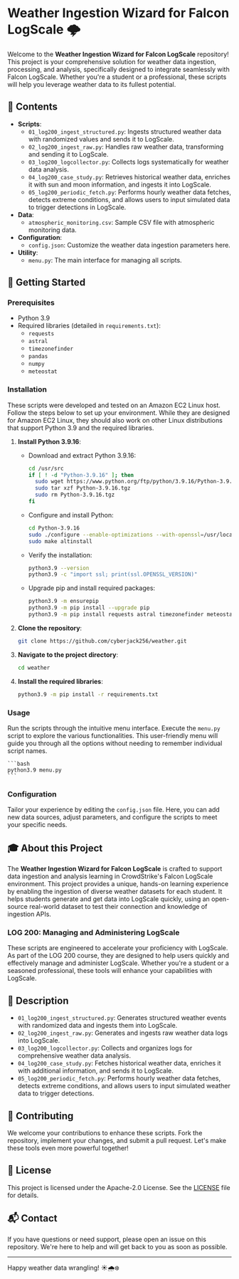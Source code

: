# Weather Ingestion Wizard for Falcon LogScale 🌩️

Welcome to the **Weather Ingestion Wizard for Falcon LogScale** repository! This project is your comprehensive solution for weather data ingestion, processing, and analysis, specifically designed to integrate seamlessly with Falcon LogScale. Whether you're a student or a professional, these scripts will help you leverage weather data to its fullest potential.

## 📂 Contents

- **Scripts**:
  - `01_log200_ingest_structured.py`: Ingests structured weather data with randomized values and sends it to LogScale.
  - `02_log200_ingest_raw.py`: Handles raw weather data, transforming and sending it to LogScale.
  - `03_log200_logcollector.py`: Collects logs systematically for weather data analysis.
  - `04_log200_case_study.py`: Retrieves historical weather data, enriches it with sun and moon information, and ingests it into LogScale.
  - `05_log200_periodic_fetch.py`: Performs hourly weather data fetches, detects extreme conditions, and allows users to input simulated data to trigger detections in LogScale.
- **Data**:
  - `atmospheric_monitoring.csv`: Sample CSV file with atmospheric monitoring data.
- **Configuration**:
  - `config.json`: Customize the weather data ingestion parameters here.
- **Utility**:
  - `menu.py`: The main interface for managing all scripts.

## 🚀 Getting Started

### Prerequisites

- Python 3.9
- Required libraries (detailed in `requirements.txt`):
  - `requests`
  - `astral`
  - `timezonefinder`
  - `pandas`
  - `numpy`
  - `meteostat`

### Installation

These scripts were developed and tested on an Amazon EC2 Linux host. Follow the steps below to set up your environment. While they are designed for Amazon EC2 Linux, they should also work on other Linux distributions that support Python 3.9 and the required libraries.

1. **Install Python 3.9.16**:
    - Download and extract Python 3.9.16:
      ```bash
      cd /usr/src
      if [ ! -d "Python-3.9.16" ]; then
        sudo wget https://www.python.org/ftp/python/3.9.16/Python-3.9.16.tgz
        sudo tar xzf Python-3.9.16.tgz
        sudo rm Python-3.9.16.tgz
      fi
      ```
    - Configure and install Python:
      ```bash
      cd Python-3.9.16
      sudo ./configure --enable-optimizations --with-openssl=/usr/local/openssl
      sudo make altinstall
      ```
    - Verify the installation:
      ```bash
      python3.9 --version
      python3.9 -c "import ssl; print(ssl.OPENSSL_VERSION)"
      ```
    - Upgrade pip and install required packages:
      ```bash
      python3.9 -m ensurepip
      python3.9 -m pip install --upgrade pip
      python3.9 -m pip install requests astral timezonefinder meteostat pandas numpy
      ```

2. **Clone the repository**:
    ```bash
    git clone https://github.com/cyberjack256/weather.git
    ```
3. **Navigate to the project directory**:
    ```bash
    cd weather
    ```
4. **Install the required libraries**:
    ```bash
    python3.9 -m pip install -r requirements.txt
    ```

### Usage

Run the scripts through the intuitive menu interface. Execute the `menu.py` script to explore the various functionalities. This user-friendly menu will guide you through all the options without needing to remember individual script names.

    ```bash
    python3.9 menu.py
    ```

### Configuration

Tailor your experience by editing the `config.json` file. Here, you can add new data sources, adjust parameters, and configure the scripts to meet your specific needs.

## 🎓 About this Project

The **Weather Ingestion Wizard for Falcon LogScale** is crafted to support data ingestion and analysis learning in CrowdStrike's Falcon LogScale environment. This project provides a unique, hands-on learning experience by enabling the ingestion of diverse weather datasets for each student. It helps students generate and get data into LogScale quickly, using an open-source real-world dataset to test their connection and knowledge of ingestion APIs.

### LOG 200: Managing and Administering LogScale

These scripts are engineered to accelerate your proficiency with LogScale. As part of the LOG 200 course, they are designed to help users quickly and effectively manage and administer LogScale. Whether you're a student or a seasoned professional, these tools will enhance your capabilities with LogScale.

## 📜 Description

- `01_log200_ingest_structured.py`: Generates structured weather events with randomized data and ingests them into LogScale.
- `02_log200_ingest_raw.py`: Generates and ingests raw weather data logs into LogScale.
- `03_log200_logcollector.py`: Collects and organizes logs for comprehensive weather data analysis.
- `04_log200_case_study.py`: Fetches historical weather data, enriches it with additional information, and sends it to LogScale.
- `05_log200_periodic_fetch.py`: Performs hourly weather data fetches, detects extreme conditions, and allows users to input simulated weather data to trigger detections.

## 🤝 Contributing

We welcome your contributions to enhance these scripts. Fork the repository, implement your changes, and submit a pull request. Let's make these tools even more powerful together!

## 📜 License

This project is licensed under the Apache-2.0 License. See the [LICENSE](LICENSE) file for details.

## 📬 Contact

If you have questions or need support, please open an issue on this repository. We're here to help and will get back to you as soon as possible.

---

Happy weather data wrangling! ☀️🌧️❄️